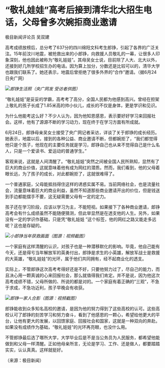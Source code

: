 

# “敬礼娃娃”高考后接到清华北大招生电话，父母曾多次婉拒商业邀请

极目新闻评论员 吴双建

高考成绩放榜后，总分考了637分的四川绵阳文科考生郎铮，引起了各界的广泛关注。15年前汶川地震，被抢救出来的小郎铮，向救援人员敬礼的一幕，让很多人印象深刻，他也因此被称为“敬礼娃娃”。其母吴女士说，目前除了人大、北大以外，还接到好几所学校招生办的电话。因为算上加分，分数还是比较可以的，清华大学也跟我们联系了。她还表示，地震后曾拒绝了很多外界的“合作”邀请。（据6月24日央广网）

![](https://inews.gtimg.com/om_bt/OB-QTabJ-SUzAD1U9-cAkWiPYCQGABRD4HLo8asqzMAjoAA/1000)_郎铮生活照（央广网发 受访者供图）_

“敬礼娃娃”是妥妥的学霸，高考考了高分，全国人民都为他感到高兴。曾经在担架上敬礼的孩子长成了1.85米高的帅小伙儿，成长的不仅是身体，更是学识和见识。

为什么他能考这么好？不少人认为，因为他知恩感恩，表示要好好学习来回报社会。这样，他有了源源不断的学习动力，现在终于在学习方面有所成就。

6月24日，郎铮母亲吴女士接受了央广网记者采访，详谈了关于郎铮的成长经历。她表示，地震以后，接到的各种公益、商业邀请不断，但都婉拒了，“我们都觉得他只是个孩子，他现在的主要任务就是学习，郎铮自己也从来不觉得自己是什么名人，只是一个爱读书、爱运动的普通学生。”

客观来说，这就是人间清醒了。“敬礼娃娃”突然之间被全国人民所熟知，显然有了巨大的商业价值，这就意味着他有成为网红的潜质。然而，我们看到，他的父母着眼长远，为了孩子的成长，对此都婉拒了，这就很难得了。

一个普通家庭，父母能抵挡得住这样的诱惑实属不易。当前网络社会，也是流量社会，流量意味着巨大的商业利益，虽然不知道那些商业邀请开出的价位，但是钱送到手边都能摆手不要，这无疑需要父母有一定的定力。

孩子还在学习阶段，应该以学习为主，不能短视。如果接下了各种商业邀请，郎铮高考会有什么成绩虽然不能随便猜测，但此举显然是在透支他的人生。另外，如果没有一定的学识作基础，只是凭“敬礼娃娃
”这个标签，他的网红之路又能走多远呢？这也是存疑的。

![](https://inews.gtimg.com/om_bt/O1BBJdiQtVzOoMku0a9jismCHdmQeRQ_fxqB8vbjk86y4AA/1000)_小郎铮当年获救画面（图源：视频截图）_

一个家庭有这样清醒的认识，对孩子也是一种潜移默化的影响。毕竟，他自己能有今天，还是得亏当年解放军的英勇付出，郎铮是求生的小英雄，解放军战士是救援的大英雄，“敬礼娃娃”的光环，属于他们共同拥有，经不起商业化的透支。

实际上，不管郎铮这次高考考得好还是不好，只要他努力过了，尽自己的能力，而且决心用一颗真诚的心来回报社会，那么就值得我们肯定。并不是说，因为他这次高考成绩不错，父母所做的、所说的都是对的。一个家庭有着正确的“三观”，不急于求成，不急功近利，孩子早晚会有收获。

![](https://inews.gtimg.com/om_bt/OPeUYkKpLjn0x2ar9hQKAhhMytWy8-Jtm9b_DW1-VNaGEAA/1000)_郎铮一家人合影（图源：视频截图）_

郎铮能收到众多知名高校的邀请，是因为他的努力得到了这些高校的认可。这些高校认可了郎铮的刻苦学习和努力奋斗，看到了他感恩的一颗心，希望给他更大的平台，让他有更大的发展，以回馈家庭、回报社会和国家，这就是一种双向的奔赴。如果没有成绩作为基础，“敬礼娃娃”的光环再亮眼，也没什么用。

不管郎铮最后选了哪所大学，大学毕业后是不是当公务员为人民服务，都希望他能做到和父母一样清醒。正如他母亲所言，无论是学习、工作、还是做人，都要踏踏实实，认认真真。这样就挺好。

（来源：极目新闻）


